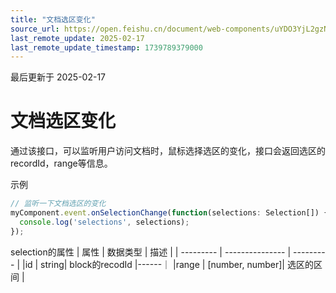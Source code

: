 ```yaml
---
title: "文档选区变化"
source_url: https://open.feishu.cn/document/web-components/uYDO3YjL2gzN24iN3cjN/old-docs-component/old-event-listener/old-document-selection-change
last_remote_update: 2025-02-17
last_remote_update_timestamp: 1739789379000
---
```

最后更新于 2025-02-17

# 文档选区变化
通过该接口，可以监听用户访问文档时，鼠标选择选区的变化，接口会返回选区的recordId，range等信息。

示例

```js
// 监听一下文档选区的变化
myComponent.event.onSelectionChange(function(selections: Selection[]) {
  console.log('selections', selections);
});
```
selection的属性
| 属性       | 数据类型           | 描述        |
| --------- | --------------- | --------- |
|id | string| block的recodId |------｜
|range | [number, number]| 选区的区间 |
